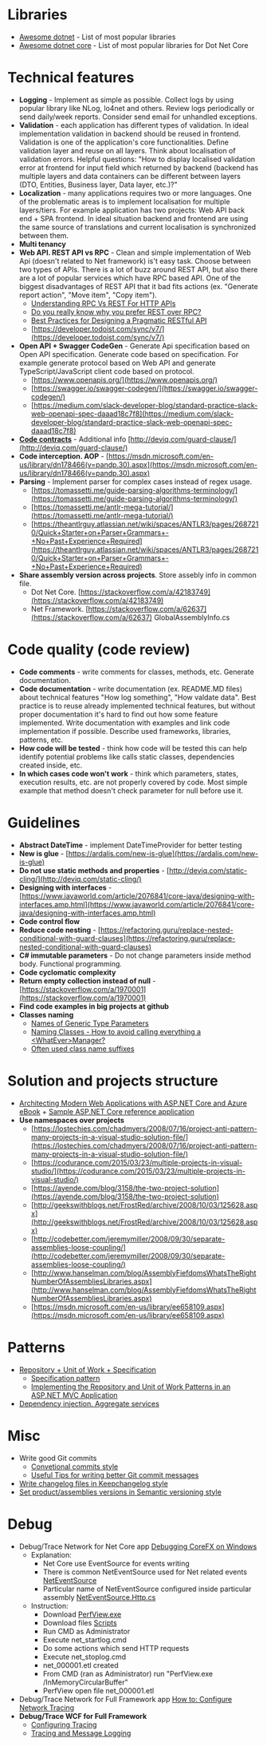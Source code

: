 # Libraries
- [Awesome dotnet](https://github.com/quozd/awesome-dotnet) - List of most popular libraries
- [Awesome dotnet core](https://github.com/thangchung/awesome-dotnet-core) - List of most popular libraries for Dot Net Core

# Technical features
- **Logging** - Implement as simple as possible. Collect logs by using popular library like NLog, lo4net and others. Review logs periodically or send daily/week reports. Consider send email for unhandled exceptions.
- **Validation** - each application has different types of validation. In ideal implementation validation in backend should be reused in frontend. Validation is one of the application's core functionalities. Define validation layer and reuse on all layers. Think about localisation of validation errors. Helpful questions: "How to display localised validation error at frontend for input field which returned by backend (backend has multiple layers and data containers can be different between layers (DTO, Entities, Business layer, Data layer, etc.)?"
- **Localization** - many applications requires two or more languages. One of the problematic areas is to implement localisation for multiple layers/tiers. For example application has two projects: Web API back end + SPA frontend. In ideal situation backend and frontend are using the same source of translations and current localisation is synchronized between them.
- **Multi tenancy**
- **Web API. REST API vs RPC** - Clean and simple implementation of Web Api (doesn't related to Net framework) is't easy task. Choose between two types of APIs. There is a lot of buzz around REST API, but also there are a lot of popular services which have RPC based API. One of the biggest disadvantages of REST API that it bad fits actions (ex. "Generate report action", "Move item", "Copy item").
  - [Understanding RPC Vs REST For HTTP APIs](https://www.smashingmagazine.com/2016/09/understanding-rest-and-rpc-for-http-apis/)
  - [Do you really know why you prefer REST over RPC?](https://apihandyman.io/do-you-really-know-why-you-prefer-rest-over-rpc/)
  - [Best Practices for Designing a Pragmatic RESTful API](https://www.vinaysahni.com/best-practices-for-a-pragmatic-restful-api)
  - [https://developer.todoist.com/sync/v7/](https://developer.todoist.com/sync/v7/)
- **Open API + Swagger CodeGen** - Generate Api specification based on Open API specification. Generate code based on specification. For example generate protocol based on Web API and generate TypeScript/JavaScript client code based on protocol.
  - [https://www.openapis.org/](https://www.openapis.org/)
  - [https://swagger.io/swagger-codegen/](https://swagger.io/swagger-codegen/)
  - [https://medium.com/slack-developer-blog/standard-practice-slack-web-openapi-spec-daaad18c7f8](https://medium.com/slack-developer-blog/standard-practice-slack-web-openapi-spec-daaad18c7f8)
- **[Code contracts](https://docs.microsoft.com/en-us/dotnet/framework/debug-trace-profile/code-contracts)** - Additional info [http://deviq.com/guard-clause/](http://deviq.com/guard-clause/)
- **Code interception. AOP** - [https://msdn.microsoft.com/en-us/library/dn178466(v=pandp.30).aspx](https://msdn.microsoft.com/en-us/library/dn178466(v=pandp.30).aspx)
- **Parsing** - Implement parser for complex cases instead of regex usage.
  - [https://tomassetti.me/guide-parsing-algorithms-terminology/](https://tomassetti.me/guide-parsing-algorithms-terminology/)
  - [https://tomassetti.me/antlr-mega-tutorial/](https://tomassetti.me/antlr-mega-tutorial/)
  - [https://theantlrguy.atlassian.net/wiki/spaces/ANTLR3/pages/2687210/Quick+Starter+on+Parser+Grammars+-+No+Past+Experience+Required](https://theantlrguy.atlassian.net/wiki/spaces/ANTLR3/pages/2687210/Quick+Starter+on+Parser+Grammars+-+No+Past+Experience+Required)
- **Share assembly version across projects**. Store assebly info in common file.
  - Dot Net Core. [https://stackoverflow.com/a/42183749](https://stackoverflow.com/a/42183749)
  - Net Framework. [https://stackoverflow.com/a/62637](https://stackoverflow.com/a/62637) GlobalAssemblyInfo.cs
  
# Code quality (code review)
- **Code comments** - write comments for classes, methods, etc. Generate documentation.
- **Code documentation** - write documentation (ex. README.MD files) about technical features "How log something", "How valdate data". Best practice is to reuse already implemented technical features, but without proper documentation it's hard to find out how some feature implemented. Write documentation with examples and link code implementation if possible. Describe used frameworks, libraries, patterns, etc.
- **How code will be tested** - think how code will be tested this can help identify potential problems like calls static classes, dependencies created inside, etc.
- **In which cases code won't work** - think which parameters, states, execution results, etc. are not properly covered by code. Most simple example that method doesn't check parameter for null before use it.

# Guidelines
- **Abstract DateTime** - implement DateTimeProvider for better testing
- **New is glue** - [https://ardalis.com/new-is-glue](https://ardalis.com/new-is-glue)
- **Do not use static methods and properties** - [http://deviq.com/static-cling/](http://deviq.com/static-cling/)
- **Designing with interfaces** - [https://www.javaworld.com/article/2076841/core-java/designing-with-interfaces.amp.html](https://www.javaworld.com/article/2076841/core-java/designing-with-interfaces.amp.html)
- **Code control flow**
- **Reduce code nesting** - [https://refactoring.guru/replace-nested-conditional-with-guard-clauses](https://refactoring.guru/replace-nested-conditional-with-guard-clauses)
- **С# immutable parameters** - Do not change parameters inside method body. Functional programming.
- **Code cyclomatic complexity**
- **Return empty collection instead of null** - [https://stackoverflow.com/a/1970001](https://stackoverflow.com/a/1970001)
- **Find code examples in big projects at github**
- **Classes naming**
  - [Names of Generic Type Parameters](https://docs.microsoft.com/en-us/dotnet/standard/design-guidelines/names-of-classes-structs-and-interfaces#names-of-common-types)
  - [Naming Classes - How to avoid calling everything a \<WhatEver\>Manager?](https://stackoverflow.com/questions/1866794/naming-classes-how-to-avoid-calling-everything-a-whatevermanager)
  - [Often used class name suffixes](http://lukagabric.com/often-used-class-name-suffixes/)

# Solution and projects structure
- [Architecting Modern Web Applications with ASP.NET Core and Azure eBook](https://aka.ms/webappebook) + [Sample ASP.NET Core reference application](https://github.com/dotnet-architecture/eShopOnWeb)
- **Use namespaces over projects**
  - [https://lostechies.com/chadmyers/2008/07/16/project-anti-pattern-many-projects-in-a-visual-studio-solution-file/](https://lostechies.com/chadmyers/2008/07/16/project-anti-pattern-many-projects-in-a-visual-studio-solution-file/)
  - [https://codurance.com/2015/03/23/multiple-projects-in-visual-studio/](https://codurance.com/2015/03/23/multiple-projects-in-visual-studio/)
  - [https://ayende.com/blog/3158/the-two-project-solution](https://ayende.com/blog/3158/the-two-project-solution)
  - [http://geekswithblogs.net/FrostRed/archive/2008/10/03/125628.aspx](http://geekswithblogs.net/FrostRed/archive/2008/10/03/125628.aspx)
  - [http://codebetter.com/jeremymiller/2008/09/30/separate-assemblies-loose-coupling/](http://codebetter.com/jeremymiller/2008/09/30/separate-assemblies-loose-coupling/)
  - [http://www.hanselman.com/blog/AssemblyFiefdomsWhatsTheRightNumberOfAssembliesLibraries.aspx](http://www.hanselman.com/blog/AssemblyFiefdomsWhatsTheRightNumberOfAssembliesLibraries.aspx)
  - [https://msdn.microsoft.com/en-us/library/ee658109.aspx](https://msdn.microsoft.com/en-us/library/ee658109.aspx)
  
# Patterns
- [Repository + Unit of Work + Specification](https://docs.microsoft.com/en-us/dotnet/standard/microservices-architecture/microservice-ddd-cqrs-patterns/infrastructure-persistence-layer-design)
  - [Specification pattern](http://deviq.com/specification-pattern/)
  - [Implementing the Repository and Unit of Work Patterns in an ASP.NET MVC Application](https://docs.microsoft.com/en-us/aspnet/mvc/overview/older-versions/getting-started-with-ef-5-using-mvc-4/implementing-the-repository-and-unit-of-work-patterns-in-an-asp-net-mvc-application)
- [Dependency injection. Aggregate services](https://autofaccn.readthedocs.io/en/latest/advanced/aggregate-services.html)

# Misc
- Write good Git commits
  - [Convetional commits style](https://www.conventionalcommits.org/en)
  - [Useful Tips for writing better Git commit messages](https://code.likeagirl.io/useful-tips-for-writing-better-git-commit-messages-808770609503)
- [Write changelog files in Keepchangelog style](https://keepachangelog.com/en)
- [Set product/assemblies versions in Semantic versioning style](https://semver.org/)

# Debug
- Debug/Trace Network for Net Core app [Debugging CoreFX on Windows](https://github.com/dotnet/corefx/blob/master/Documentation/debugging/windows-instructions.md#systemnet-namespaces)
  - Explanation:
    - Net Core use EventSource for events writing
    - There is common NetEventSource used for Net related events [NetEventSource](https://github.com/dotnet/corefx/blob/master/src/Common/src/System/Net/Logging/NetEventSource.Common.cs)
    - Particular name of NetEventSource configured inside particular assembly [NetEventSource.Http.cs](https://github.com/dotnet/corefx/blob/master/src/System.Net.Http/src/System/Net/Http/NetEventSource.Http.cs)
  - Instruction:
    - Download [PerfView.exe](https://github.com/Microsoft/perfview/blob/master/documentation/Downloading.md)
    - Download files [Scripts](https://github.com/dotnet/corefx/tree/master/src/Common/tests/Scripts/Tools)
    - Run CMD as Administrator
    - Execute net_startlog.cmd
    - Do some actions which send HTTP requests
    - Execute net_stoplog.cmd
    - net_000001.etl created
    - From CMD (ran as Administrator) run "PerfView.exe /InMemoryCircularBuffer"
    - PerfView open file net_000001.etl  
- Debug/Trace Network for Full Framework app [How to: Configure Network Tracing](https://docs.microsoft.com/en-us/dotnet/framework/network-programming/how-to-configure-network-tracing)
- **Debug/Trace WCF for Full Framework**
  - [Configuring Tracing](https://docs.microsoft.com/en-us/dotnet/framework/wcf/diagnostics/tracing/configuring-tracing)
  - [Tracing and Message Logging](https://docs.microsoft.com/en-us/dotnet/framework/wcf/samples/tracing-and-message-logging)
